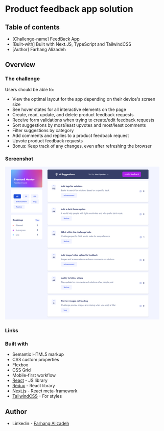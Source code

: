 # Product feedback app solution

## Table of contents

-   [Challenge-name] FeedBack App
-   [Built-with] Built with Next.JS, TypeScript and TailwindCSS
-   [Author] Farhang Alizadeh

## Overview

### The challenge

Users should be able to:

-   View the optimal layout for the app depending on their device's screen size
-   See hover states for all interactive elements on the page
-   Create, read, update, and delete product feedback requests
-   Receive form validations when trying to create/edit feedback requests
-   Sort suggestions by most/least upvotes and most/least comments
-   Filter suggestions by category
-   Add comments and replies to a product feedback request
-   Upvote product feedback requests
-   Bonus: Keep track of any changes, even after refreshing the browser

### Screenshot

![](./public/screenshot.png)

### Links

### Built with

-   Semantic HTML5 markup
-   CSS custom properties
-   Flexbox
-   CSS Grid
-   Mobile-first workflow
-   [React](https://reactjs.org/) - JS library
-   [Redux](https://redux.js.org/) - React library
-   [Next.js](https://nextjs.org/) - React meta-framework
-   [TailwindCSS](https://styled-components.com/) - For styles

## Author

-   Linkedin - [Farhang Alizadeh](https://www.linkedin.com/in/farhang-alizadeh-3bb232235/)
